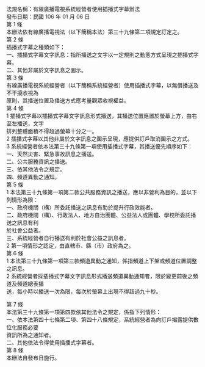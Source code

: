 法規名稱：有線廣播電視系統經營者使用插播式字幕辦法  
發布日期：民國 106 年 01 月 06 日  
第 1 條  
本辦法依有線廣播電視法（以下簡稱本法）第三十九條第二項規定訂定之。  
第 2 條  
插播式字幕之種類如下：  
一、插播式字幕文字訊息：指所播送之文字以一定規則之動態方式呈現之插播式字幕。  
二、其他非屬於文字訊息之圖示。  
第 3 條  
有線廣播電視系統經營者（以下簡稱系統經營者）使用插播式字幕，以無償播送及不干擾收視為  
原則，其播送位置及播送方式應考量觀眾收視權益。  
第 4 條  
1 插播式字幕以插播式字幕文字訊息形式播送，其播送位置應置於螢幕上方，由右至左播送，文字  
排列整體面積不得超過螢幕十分之一。  
2 插播式字幕以其他非屬於文字訊息之圖示呈現，應提供訂戶取消圖示之方式。  
3 系統經營者依本法第三十九條第一項使用插播式字幕，其播送優先順序如下：  
一、天然災害、緊急事故訊息之播送。  
二、公共服務資訊之播送。  
三、依其他法令之規定。  
四、頻道異動之通知。  
第 5 條  
1 本法第三十九條第一項第二款公共服務資訊之播送，應以非營利為目的，並以下列情形為限：  
一、政府機關（構）所委託播送之訊息有助於提升行政效能者。  
二、政府機關（構）、行政法人、地方自治團體、公益法人或團體、學校所委託播送之訊息有利  
於社會公益者。  
三、系統經營者自行播送有利於社會公益之訊息者。  
2 第一項情形之認定，由直轄市、縣（市）政府為之。  
第 6 條  
1 本法第三十九條第一項第三款頻道異動之通知，係指頻道上下架或頻道位置調整之訊息。  
2 系統經營者採插播式字幕文字訊息形式播送頻道異動通知者，限於變更前後之頻道及頻道總表播  
送，每小時以播送一次為限，每次於螢幕上出現不得超過九十秒。  


第 7 條  
本法第三十九條第一項第四款依其他法令之規定，係指下列情形：  
一、依本法第四十七條第二項、第四十八條規定，系統經營者為向訂戶揭露提供數位化服務必要  
資訊所為之通知者。  
二、其他依法令得使用插播式字幕者。  
第 8 條  
本辦法自發布日施行。  


